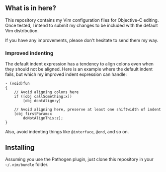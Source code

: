 ## What is in here?

This repository contains my Vim configuration files for Objective-C editing.
Once tested, I intend to submit my changes to be included with the default Vim
distribution.

If you have any improvements, please don't hesitate to send them my way.

### Improved indenting

The default indent expression has a tendency to align colons even when they
should not be aligned.  Here is an example where the default indent fails, but
which my improved indent expression can handle:

```objc
- (void)fun
{
    // Avoid aligning colons here
    if ([obj callSomething:x])
        [obj dontAlign:y]

    // Avoid aligning here, preserve at least one shiftwidth of indent
    [obj firstParam:x
        doNotAlignThis:z];
}
```

Also, avoid indenting things like `@interface`, `@end`, and so on.


## Installing

Assuming you use the Pathogen plugin, just clone this repository in your
`~/.vim/bundle` folder.
